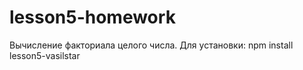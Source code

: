 # lesson5-homework
Вычисление факториала целого числа.
Для установки: npm install lesson5-vasilstar
